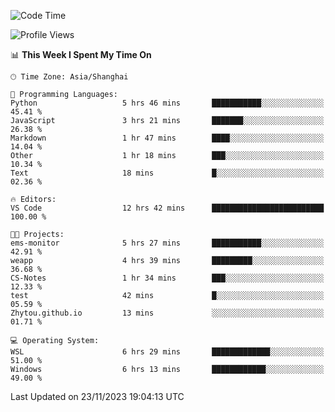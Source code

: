 <!--START_SECTION:waka-->
![Code Time](http://img.shields.io/badge/Code%20Time-1%2C392%20hrs%2041%20mins-blue)

![Profile Views](http://img.shields.io/badge/Profile%20Views-0-blue)

📊 **This Week I Spent My Time On** 

```text
🕑︎ Time Zone: Asia/Shanghai

💬 Programming Languages: 
Python                   5 hrs 46 mins       ███████████░░░░░░░░░░░░░░   45.41 % 
JavaScript               3 hrs 21 mins       ███████░░░░░░░░░░░░░░░░░░   26.38 % 
Markdown                 1 hr 47 mins        ████░░░░░░░░░░░░░░░░░░░░░   14.04 % 
Other                    1 hr 18 mins        ███░░░░░░░░░░░░░░░░░░░░░░   10.34 % 
Text                     18 mins             █░░░░░░░░░░░░░░░░░░░░░░░░   02.36 % 

🔥 Editors: 
VS Code                  12 hrs 42 mins      █████████████████████████   100.00 % 

🐱‍💻 Projects: 
ems-monitor              5 hrs 27 mins       ███████████░░░░░░░░░░░░░░   42.91 % 
weapp                    4 hrs 39 mins       █████████░░░░░░░░░░░░░░░░   36.68 % 
CS-Notes                 1 hr 34 mins        ███░░░░░░░░░░░░░░░░░░░░░░   12.33 % 
test                     42 mins             █░░░░░░░░░░░░░░░░░░░░░░░░   05.59 % 
Zhytou.github.io         13 mins             ░░░░░░░░░░░░░░░░░░░░░░░░░   01.71 % 

💻 Operating System: 
WSL                      6 hrs 29 mins       █████████████░░░░░░░░░░░░   51.00 % 
Windows                  6 hrs 13 mins       ████████████░░░░░░░░░░░░░   49.00 % 
```


 Last Updated on 23/11/2023 19:04:13 UTC
<!--END_SECTION:waka-->